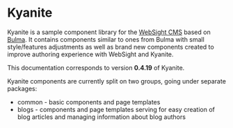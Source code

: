 # Kyanite

Kyanite is a sample component library for the [WebSight CMS](https://www.websight.io/) based on [Bulma](https://bulma.io/).
It contains components similar to ones from Bulma with small style/features adjustments as well as
brand new components created to improve authoring experience with WebSight and Kyanite.

This documentation corresponds to version **0.4.19** of Kyanite.

Kyanite components are currently split on two groups, going under separate packages:
* common - basic components and page templates
* blogs - components and page templates serving for easy creation of blog articles and managing information about blog authors
